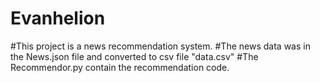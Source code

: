 # Evanhelion
#This project is a news recommendation system.
#The news data was in the News.json file and converted to csv file "data.csv"
#The Recommendor.py contain the recommendation code.
